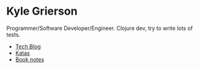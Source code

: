 # Kyle Grierson

Programmer/Software Developer/Engineer.
Clojure dev, try to write lots of tests.

* [Tech Blog](https://grierson.github.io/)
* [Katas](https://github.com/grierson/katas)
* [Book notes](https://github.com/grierson/books)

